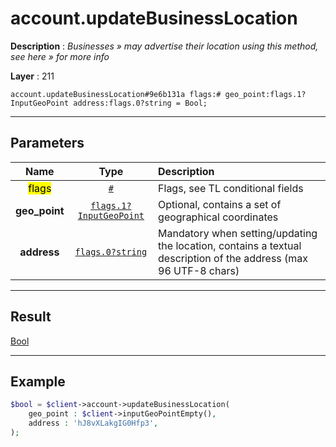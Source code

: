 # account.updateBusinessLocation

**Description** : *Businesses &raquo; may advertise their location using this method, see here &raquo; for more info*

**Layer** : 211

```tl
account.updateBusinessLocation#9e6b131a flags:# geo_point:flags.1?InputGeoPoint address:flags.0?string = Bool;
```

---

## Parameters

| Name | Type | Description |
| :---: | :---: | :--- |
| <mark>flags</mark> | [`#`](type/#) | Flags, see TL conditional fields |
| **geo_point** | [`flags.1?InputGeoPoint`](type/InputGeoPoint) | Optional, contains a set of geographical coordinates |
| **address** | [`flags.0?string`](type/string) | Mandatory when setting/updating the location, contains a textual description of the address (max 96 UTF-8 chars) |

---

## Result

[Bool](type/Bool)

---

## Example

```php
$bool = $client->account->updateBusinessLocation(
	geo_point : $client->inputGeoPointEmpty(),
	address : 'hJ8vXLakgIG0Hfp3',
);
```